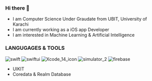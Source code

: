 ### Hi there 👋

- I am Computer Science Under Graudate from UBIT, University of Karachi
- I am currently working as a iOS app Developer
- I am interested in Machine Learning & Artificial Intelligence


### LANGUGAGES & TOOLS
![swift](https://github.com/hamzahashmi556/hamzahashmi556/assets/68464273/9ee6d55f-d05b-4198-8470-7c8861711561)
![swiftui](https://github.com/hamzahashmi556/hamzahashmi556/assets/68464273/8821bfa2-34d7-404a-b523-2198acd2cc55)
![Xcode_14_icon](https://github.com/hamzahashmi556/hamzahashmi556/assets/68464273/262c3bf1-f826-4675-a4b0-f01f86822d47)
![simulator_2](https://github.com/hamzahashmi556/hamzahashmi556/assets/68464273/2bf490a8-f1b1-4462-a492-0a787ae861d5)
![firebase](https://github.com/hamzahashmi556/hamzahashmi556/assets/68464273/7bed2d0b-abe2-45c3-8251-c1aa5b18cfe9)



- UIKIT
- Coredata & Realm Database



<!--
**hamzahashmi556/hamzahashmi556** is a ✨ _special_ ✨ repository because its `README.md` (this file) appears on your GitHub profile.

Here are some ideas to get you started:

- 🔭 I’m currently working on ...
- 🌱 I’m currently learning ...
- 👯 I’m looking to collaborate on ...
- 🤔 I’m looking for help with ...
- 💬 Ask me about ...
- 📫 How to reach me: ...
- 😄 Pronouns: ...
- ⚡ Fun fact: ...
-->
